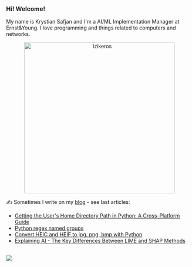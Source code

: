 ### Hi! Welcome!

<!-- INTRO -->
<p>My name is Krystian Safjan and I'm a AI/ML Implementation Manager at Ernst&Young. I love programming and things related to computers and networks.</p>

<!-- TECHNOLOGIES AND STATS -->
<center>
<!-- <p><img align="left" src="https://github-readme-stats.vercel.app/api/top-langs?username=izikeros&show_icons=true&locale=en&layout=compact" alt="izikeros" /></p> -->

<p>&nbsp;<img align="center" src="https://github-readme-stats.vercel.app/api?username=izikeros&count_private=true&show_icons=true" alt="izikeros" width="410" /></p>
</center>

<!-- MY WRITINGS -->
✍️ Sometimes I write on my [blog](http://safjan.com) - see last articles:
<!-- BLOG-POST-LIST:START -->
- [Getting the User&#39;s Home Directory Path in Python: A Cross-Platform Guide](https://www.safjan.com/python-user-home-directory/)
- [Python regex named groups](https://www.safjan.com/python-regex-named-groups/)
- [Convert HEIC and HEIF to jpg, png, bmp with Python](https://www.safjan.com/convert-heic-and-heif-to-jpg-png-bmp-with-python/)
- [Explaining AI - The Key Differences Between LIME and SHAP Methods](https://www.safjan.com/explaining-ai-the-key-differences-between-lime-and-shap-methods/)
<!-- BLOG-POST-LIST:END -->

<!-- TROPHY -->
<br />
<img src="https://github-profile-trophy.vercel.app/?username=izikeros&theme=nord&no-frame=true&margin-w=10&column=7" />
